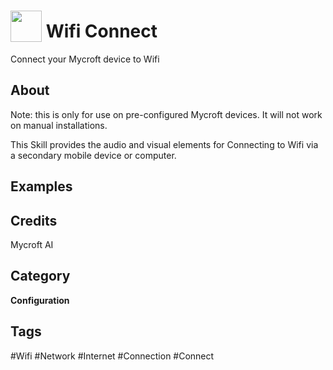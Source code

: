 # <img src="https://raw.githack.com/FortAwesome/Font-Awesome/master/svgs/solid/wifi.svg" card_color="#40DBB0" width="50" height="50" style="vertical-align:bottom"/> Wifi Connect
Connect your Mycroft device to Wifi

## About
Note: this is only for use on pre-configured Mycroft devices. It will not work on manual installations.

This Skill provides the audio and visual elements for Connecting to Wifi via a secondary mobile device or computer.

## Examples

## Credits
Mycroft AI

## Category
**Configuration**

## Tags
#Wifi
#Network
#Internet
#Connection
#Connect

